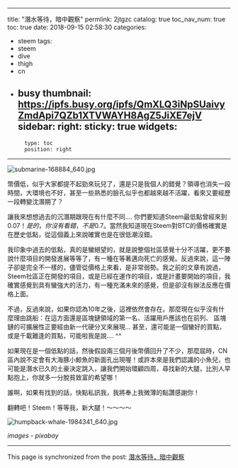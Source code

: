 
---
title: "潛水等待，暗中觀察"
permlink: 2jtgzc
catalog: true
toc_nav_num: true
toc: true
date: 2018-09-15 02:58:30
categories:
- steem
tags:
- steem
- dive
- thigh
- cn
- busy
thumbnail: https://ipfs.busy.org/ipfs/QmXLQ3iNpSUaivyZmdApi7QZb1XTVWAYH8AgZ5JiXE7ejV
sidebar:
    right:
        sticky: true
widgets:
    -
        type: toc
        position: right
---


![submarine-168884_640.jpg](https://ipfs.busy.org/ipfs/QmXLQ3iNpSUaivyZmdApi7QZb1XTVWAYH8AgZ5JiXE7ejV)

幣價低，似乎大家都提不起勁來玩兒了，還是只是我個人的錯覺？領導也消失一段時間，大環境也不好，甚至一些熟悉的臉孔似乎也都越來越不活躍，看來又要經歷一段轉變沈潛期了？

讓我來想想過去的沉潛期跟現在有什麼不同.... 你們要知道Steem最低點曾經來到$0.07！是的，你沒有看錯，不是$0.7。當然我知道現在Steem對BTC的價格確實是在歷史低點，從這個義上來說確實也是在很低潮沒錯。

我印象中過去的低點，真的是蠻絕望的，就是說整個社區感覺十分不活躍，更不要說什麼項目的開發進展等等了，有一種在等著邁向死亡的感覺。反過來說，這一陣子卻是完全不一樣的，儘管從價格上來看，是非常弱勢。我之前的文章有說過，Steem社區正在開發的項目，或是已經在運作的項目，或是計畫要開始的項目，我確實感覺到具有蠻強大的活力，有一種充滿未來的感覺，但是卻沒有辦法反應在價格上面。

不過，反過來說，如果你認為10年之後，這裡依然會存在。那麼現在似乎沒有什麼理由跳船：在這方面還是區塊鏈領域的第一名、活躍用戶應該也在前列、 區塊鏈的可擴展性正要經由新一代硬分叉來展現... 甚至，還可能是一個蠻好的買點，或是千載難逢的買點，可能啦我是說.... ^^

如果現在是一個低點的話，然後假設兩三個月後幣價回升了不少，那麼屆時，CN區內說不定會有大海豚小鯨魚的新面孔出現喔！或許本來是我們認識的小魚兒，也可能是潛水已久的土豪決定跳入，讓我們開始環顧四周，尋找新的大腿，比別人早點抱上，你就多一分脫貧致富的希望哪！

誰啊，如果有找到的話，快點私訊我，我將奉上我微薄的點讚感謝你！

翻轉吧！Steem！等等我，新大腿！～～～～

![humpback-whale-1984341_640.jpg](https://ipfs.busy.org/ipfs/QmdAJnVH2LywiHhVa5DGkBdNj6rE68DcD9akHoz2xiqEuP)

*images - pixabay*

- - -

This page is synchronized from the post: [潛水等待，暗中觀察](https://steemit.com/@deanliu/2jtgzc)
